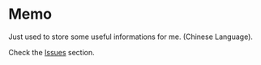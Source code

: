# Memo
Just used to store some useful informations for me. (Chinese Language).

Check the [Issues](https://github.com/F-Feng/Memo/issues) section.
